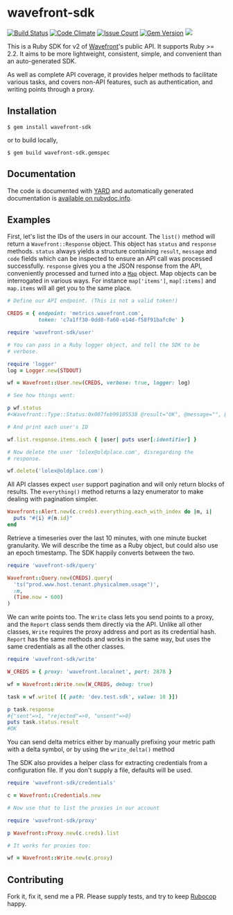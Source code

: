 # wavefront-sdk
[![Build Status](https://travis-ci.org/snltd/wavefront-sdk.svg?branch=master)](https://travis-ci.org/snltd/wavefront-sdk) [![Code Climate](https://codeclimate.com/github/snltd/wavefront-sdk/badges/gpa.svg)](https://codeclimate.com/github/snltd/wavefront-sdk) [![Issue Count](https://codeclimate.com/github/snltd/wavefront-sdk/badges/issue_count.svg)](https://codeclimate.com/github/snltd/wavefront-sdk) [![Gem Version](https://badge.fury.io/rb/wavefront-sdk.svg)](https://badge.fury.io/rb/wavefront-sdk) ![](http://ruby-gem-downloads-badge.herokuapp.com/wavefront-sdk?type=total)

This is a Ruby SDK for v2 of
[Wavefront](https://www.wavefront.com/)'s public API. It supports
Ruby >= 2.2. It aims to be more lightweight, consistent, simple, and
convenient than an auto-generated SDK.

As well as complete API coverage, it provides helper methods to
facilitate various tasks, and covers non-API features, such as
authentication, and writing points through a proxy.

## Installation

```
$ gem install wavefront-sdk
```

or to build locally,

```
$ gem build wavefront-sdk.gemspec
```

## Documentation

The code is documented with [YARD](http://yardoc.org/) and
automatically generated documentation is [available on
rubydoc.info](http://www.rubydoc.info/gems/wavefront-sdk/).

## Examples

First, let's list the IDs of the users in our account. The `list()`
method will return a `Wavefront::Response` object. This object has
`status` and `response` methods. `status` always yields a structure
containing `result`, `message` and `code` fields which can be
inspected to ensure an API call was processed successfully.
`response` gives you a the JSON response from the API, conveniently
processed and turned into a [`Map`](https://github.com/ahoward/map)
object. Map objects can be interrogated in various ways. For
instance `map['items']`, `map[:items]` and `map.items` will all get
you to the same place.


```ruby
# Define our API endpoint. (This is not a valid token!)

CREDS = { endpoint: 'metrics.wavefront.com',
          token: 'c7a1ff30-0dd8-fa60-e14d-f58f91bafc0e' }

require 'wavefront-sdk/user'

# You can pass in a Ruby logger object, and tell the SDK to be
# verbose.

require 'logger'
log = Logger.new(STDOUT)

wf = Wavefront::User.new(CREDS, verbose: true, logger: log)

# See how things went:

p wf.status
#<Wavefront::Type::Status:0x007feb99185538 @result="OK", @message="", @code=200>

# And print each user's ID

wf.list.response.items.each { |user| puts user[:identifier] }

# Now delete the user 'lolex@oldplace.com', disregarding the
# response.

wf.delete('lolex@oldplace.com')
```

All API classes expect `user` support pagination and will only
return blocks of results. The `everything()` method returns a lazy
enumerator to make dealing with pagination simpler.

```ruby
Wavefront::Alert.new(c.creds).everything.each_with_index do |m, i|
  puts "#{i} #{m.id}"
end
```

Retrieve a timeseries over the last 10 minutes, with one minute bucket
granularity. We will describe the time as a Ruby object, but could also use
an epoch timestamp. The SDK happily converts between the two.


```ruby
require 'wavefront-sdk/query'

Wavefront::Query.new(CREDS).query(
  'ts("prod.www.host.tenant.physicalmem.usage")',
  :m,
  (Time.now - 600)
)
```

We can write points too. The `Write` class lets you send points to a
proxy, and the `Report` class sends them directly via the API.
Unlike all other classes, `Write` requires the proxy address and
port as its credential hash. `Report` has the same methods and works
in the same way, but uses the same credentials as all the other
classes.

```ruby
require 'wavefront-sdk/write'

W_CREDS = { proxy: 'wavefront.localnet', port: 2878 }

wf = Wavefront::Write.new(W_CREDS, debug: true)

task = wf.write( [{ path: 'dev.test.sdk', value: 10 }])

p task.response
#{"sent"=>1, "rejected"=>0, "unsent"=>0}
puts task.status.result
#OK
```

You can send delta metrics either by manually prefixing your metric
path with a delta symbol, or by using the `write_delta()` method

The SDK also provides a helper class for extracting credentials from a
configuration file. If you don't supply a file, defaults will be
used.

```ruby
require 'wavefront-sdk/credentials'

c = Wavefront::Credentials.new

# Now use that to list the proxies in our account

require 'wavefront-sdk/proxy'

p Wavefront::Proxy.new(c.creds).list

# It works for proxies too:

wf = Wavefront::Write.new(c.proxy)
```

## Contributing

Fork it, fix it, send me a PR. Please supply tests, and try to keep
[Rubocop](https://github.com/bbatsov/rubocop)
happy.
